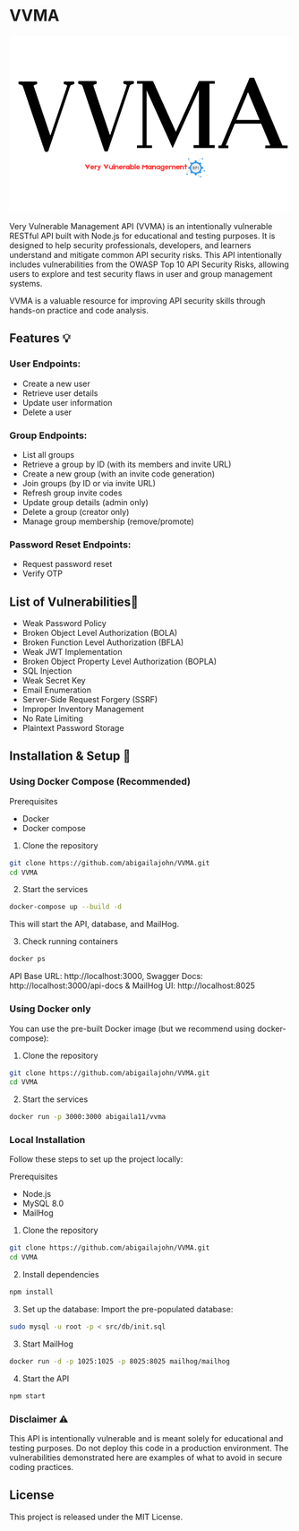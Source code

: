 # VVMA
<p align="center">
<img src="vvma.png" >
</p>

Very Vulnerable Management API (VVMA) is an intentionally vulnerable RESTful API built with Node.js for educational and testing purposes. It is designed to help security professionals, developers, and learners understand and mitigate common API security risks. 
This API intentionally includes vulnerabilities from the OWASP Top 10 API Security Risks, allowing users to explore and test security flaws in user and group management systems.

VVMA is a valuable resource for improving API security skills through hands-on practice and code analysis.

## Features 💡
### User Endpoints:
- Create a new user
- Retrieve user details
- Update user information
- Delete a user

### Group Endpoints:
- List all groups
- Retrieve a group by ID (with its members and invite URL)
- Create a new group (with an invite code generation)
- Join groups (by ID or via invite URL)
- Refresh group invite codes
- Update group details (admin only)
- Delete a group (creator only)
- Manage group membership (remove/promote)

### Password Reset Endpoints:
- Request password reset
- Verify OTP

## List of Vulnerabilities🐞
- Weak Password Policy
- Broken Object Level Authorization (BOLA)
- Broken Function Level Authorization (BFLA)
- Weak JWT Implementation
- Broken Object Property Level Authorization (BOPLA)
- SQL Injection
- Weak Secret Key
- Email Enumeration
- Server-Side Request Forgery (SSRF)
- Improper Inventory Management 
- No Rate Limiting 
- Plaintext Password Storage

## Installation & Setup 🚀

### Using Docker Compose (Recommended)
Prerequisites
- Docker
- Docker compose

1. Clone the repository
```bash
git clone https://github.com/abigailajohn/VVMA.git
cd VVMA
```

2. Start the services
```bash
docker-compose up --build -d 
```
This will start the API, database, and MailHog.

3. Check running containers
```bash
docker ps
```
API Base URL: http://localhost:3000, Swagger Docs: http://localhost:3000/api-docs & MailHog UI: http://localhost:8025


### Using Docker only
You can use the pre-built Docker image (but we recommend using docker-compose):

1. Clone the repository
```bash
git clone https://github.com/abigailajohn/VVMA.git
cd VVMA
```

2. Start the services
```bash
docker run -p 3000:3000 abigaila11/vvma 
```

### Local Installation
Follow these steps to set up the project locally:

Prerequisites
- Node.js 
- MySQL 8.0 
- MailHog

1. Clone the repository
```bash
git clone https://github.com/abigailajohn/VVMA.git
cd VVMA
```

2. Install dependencies
```bash
npm install
```

3. Set up the database:
Import the pre-populated database:
   
```bash
sudo mysql -u root -p < src/db/init.sql
```

3. Start MailHog
```bash
docker run -d -p 1025:1025 -p 8025:8025 mailhog/mailhog
```

4. Start the API
```bash
npm start
```

### Disclaimer ⚠️
This API is intentionally vulnerable and is meant solely for educational and testing purposes. Do not deploy this code in a production environment. The vulnerabilities demonstrated here are examples of what to avoid in secure coding practices.

## License
This project is released under the MIT License.
